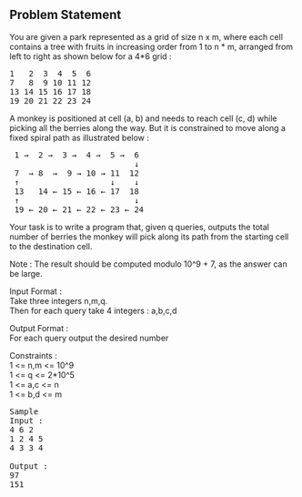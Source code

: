 ## Problem Statement

You are given a park represented as a grid of size n x m, where each cell contains a tree with fruits in increasing order from 1 to n * m, arranged from left to right as shown below for a 4*6 grid :

<pre>
1   2  3  4  5  6
7   8  9 10 11 12
13 14 15 16 17 18
19 20 21 22 23 24
</pre>

A monkey is positioned at cell (a, b) and needs to reach cell (c, d) while picking all the berries along the way.
But it is constrained to move along a fixed spiral path as illustrated below :
<pre>
 1 →  2 →  3 →  4 →  5 →  6 
                          ↓ 
 7  → 8  →  9 → 10 → 11  12 
 ↑                   ↓    ↓ 
 13   14 ← 15 ← 16 ← 17  18 
 ↑                        ↓ 
 19 ← 20 ← 21 ← 22 ← 23 ← 24 
</pre>

Your task is to write a program that, given q queries, outputs the total number of berries 
the monkey will pick along its path from the starting cell to the destination cell. 

Note : The result should be computed modulo 10^9 + 7, as the answer can be large.

Input Format : <br>
Take three integers n,m,q. <br>
Then for each query take 4 integers : a,b,c,d

Output Format : <br>
For each query output the desired number

Constraints : <br>
1 <= n,m <= 10^9 <br> 
1 <= q   <= 2*10^5 <br>
1 <=  a,c <=  n <br>
1 <=  b,d <=  m <br>

<pre>
Sample
Input : 
4 6 2
1 2 4 5 
4 3 3 4 

Output :
97
151
</pre>